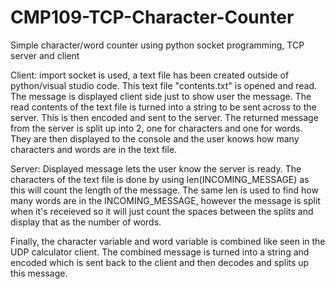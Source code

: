 # CMP109-TCP-Character-Counter
Simple character/word counter using python socket programming, TCP server and client

Client: import socket is used, a text file has been created outside of python/visual studio code. This text file "contents.txt" is opened and read. The message is displayed client side just to show user the message. The read contents of the text file is turned into a string to be sent across to the server. This is then encoded and sent to the server. The returned message from the server is split up into 2, one for characters and one for words. They are then displayed to the console and the user knows how many characters and words are in the text file.

Server: Displayed message lets the user know the server is ready. The characters of the text file is done by using len(INCOMING_MESSAGE) as this will count the length of the message. The same len is used to find how many words are in the INCOMING_MESSAGE, however the message is split when it's receieved so it will just count the spaces between the splits and display that as the number of words.

Finally, the character variable and word variable is combined like seen in the UDP calculator client. The combined message is turned into a string and encoded which is sent back to the client and then decodes and splits up this message.
